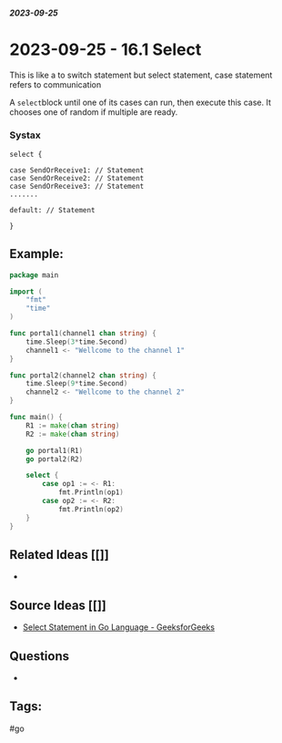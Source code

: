 ##### _2023-09-25_

# 2023-09-25 - 16.1 Select

This is like a to switch statement but select statement, case statement refers to communication 

A `select`block until one of its cases can run, then execute this case. It chooses one of random if multiple are ready.

### Systax

```
select {

case SendOrReceive1: // Statement
case SendOrReceive2: // Statement
case SendOrReceive3: // Statement
.......

default: // Statement

}
```

## Example:

```go
package main

import (
	"fmt"
	"time"
)

func portal1(channel1 chan string) {
	time.Sleep(3*time.Second)
	channel1 <- "Wellcome to the channel 1"
}

func portal2(channel2 chan string) {
	time.Sleep(9*time.Second)
	channel2 <- "Wellcome to the channel 2"
}

func main() {
	R1 := make(chan string)
	R2 := make(chan string)

	go portal1(R1)
	go portal2(R2)

	select {
		case op1 := <- R1:
			fmt.Println(op1)
		case op2 := <- R2:
			fmt.Println(op2)
	}
}
```
## Related Ideas [[]]

- 
## Source Ideas [[]]

- [Select Statement in Go Language - GeeksforGeeks](https://www.geeksforgeeks.org/select-statement-in-go-language/)
## Questions 

-  
## Tags:

#go 
